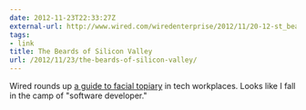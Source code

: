 ```yaml
---
date: 2012-11-23T22:33:27Z
external-url: http://www.wired.com/wiredenterprise/2012/11/20-12-st_beardtaxonomy/
tags:
- link
title: The Beards of Silicon Valley
url: /2012/11/23/the-beards-of-silicon-valley/
---
```


Wired rounds up [a guide to facial topiary](http://www.wired.com/wiredenterprise/2012/11/20-12-st_beardtaxonomy/) in tech workplaces. Looks like I fall in the camp of "software developer."